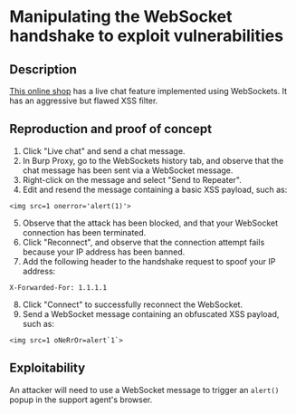 # Manipulating the WebSocket handshake to exploit vulnerabilities

## Description

[This online shop](https://portswigger.net/web-security/websockets/lab-manipulating-handshake-to-exploit-vulnerabilities) has a live chat feature implemented using WebSockets. It has an aggressive but flawed XSS filter. 

## Reproduction and proof of concept

1. Click "Live chat" and send a chat message.
2. In Burp Proxy, go to the WebSockets history tab, and observe that the chat message has been sent via a WebSocket message.
3. Right-click on the message and select "Send to Repeater".
4. Edit and resend the message containing a basic XSS payload, such as:

```text
<img src=1 onerror='alert(1)'>
```

5. Observe that the attack has been blocked, and that your WebSocket connection has been terminated. 
6. Click "Reconnect", and observe that the connection attempt fails because your IP address has been banned.
7. Add the following header to the handshake request to spoof your IP address:

```text
X-Forwarded-For: 1.1.1.1
```

8. Click "Connect" to successfully reconnect the WebSocket. 
9. Send a WebSocket message containing an obfuscated XSS payload, such as:

```text
<img src=1 oNeRrOr=alert`1`> 
```

## Exploitability

An attacker will need to use a WebSocket message to trigger an `alert()` popup in the support agent's browser. 
